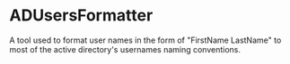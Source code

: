 # ADUsersFormatter
A tool used to format user names in the form of "FirstName LastName" to most of the active directory's usernames naming conventions. 

